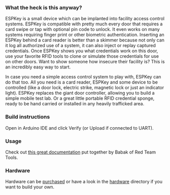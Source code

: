 ### What the heck is this anyway?
ESPKey is a small device which can be implanted into facility access control systems.  ESPKey is compatible with pretty much every door that requires a card swipe or tap with optional pin code to unlock.  It even works on many systems requiring finger print or other biometric authentication.  Inserting an ESPKey behind a card reader is better than a skimmer because not only can it log all authorized use of a system, it can also inject or replay captured credentials.  Once ESPKey shows you what credentials work on this door, use your favorite RFID tools to clone or simulate those credentials for use on other doors.  Want to show someone how insecure their facility is?  This is an incredibly easy way to start.

In case you need a simple access control system to play with, ESPKey can do that too.  All you need is a card reader, ESPKey and some device to be controlled (like a door lock, electric strike, magnetic lock or just an indicator light).  ESPKey replaces the giant door controller, allowing you to build a simple mobile test lab.  Or a great little portable RFID credential sponge, ready to be hand carried or installed in any heavily trafficked area.

### Build instructions
Open in Arduino IDE and click Verify (or Upload if connected to UART).

### Usage
Check out [this great documentation](https://redteamtools.com/espkey) put together by Babak of Red Team Tools.

### Hardware
Hardware can be [purchased](https://redteamtools.com/espkey) or have a look in the [hardware](hardware/) directory if you want to build your own.
